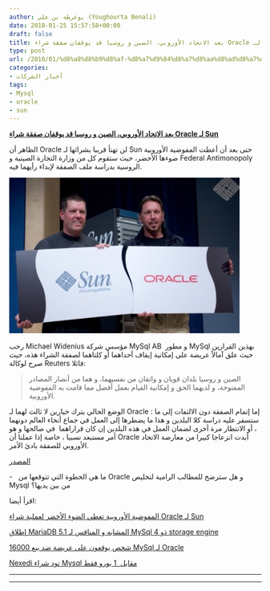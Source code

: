```yaml
---
author: يوغرطة بن علي (Youghourta Benali)
date: 2010-01-25 15:57:58+00:00
draft: false
title: بعد الاتحاد الأوروبي، الصين و روسيا قد يوقفان صفقة شراء Oracle لـ Sun
type: post
url: /2010/01/%d8%a8%d8%b9%d8%af-%d8%a7%d9%84%d8%a7%d8%aa%d8%ad%d8%a7%d8%af-%d8%a7%d9%84%d8%a3%d9%88%d8%b1%d9%88%d8%a8%d9%8a%d8%8c-%d8%a7%d9%84%d8%b5%d9%8a%d9%86-%d9%88-%d8%b1%d9%88%d8%b3%d9%8a%d8%a7-%d9%82%d8%af/
categories:
- أخبار الشركات
tags:
- Mysql
- oracle
- sun
---
```


[**بعد الاتحاد الأوروبي، الصين و روسيا قد يوقفان صفقة شراء Oracle لـ Sun**](https://www.it-scoop.com/2010/01/%d8%a8%d8%b9%d8%af-%d8%a7%d9%84%d8%a7%d8%aa%d8%ad%d8%a7%d8%af-%d8%a7%d9%84%d8%a3%d9%88%d8%b1%d9%88%d8%a8%d9%8a%d8%8c-%d8%a7%d9%84%d8%b5%d9%8a%d9%86-%d9%88-%d8%b1%d9%88%d8%b3%d9%8a%d8%a7-%d9%82%d8%af/)


الظاهر أن Oracle لن تهنأ قريبا بشرائها لـ Sun حتى بعد أن أعطت المفوضية الأوروبية ضوءها الأخضر، حيث ستقوم كل من وزارة التجارة الصينية و Federal Antimonopoly الروسية بدراسة ملف الصفقة لإبداء رأيهما فيه.

[![](sun-oracle.jpg)
](https://www.it-scoop.com/2010/01/%d8%a8%d8%b9%d8%af-%d8%a7%d9%84%d8%a7%d8%aa%d8%ad%d8%a7%d8%af-%d8%a7%d9%84%d8%a3%d9%88%d8%b1%d9%88%d8%a8%d9%8a%d8%8c-%d8%a7%d9%84%d8%b5%d9%8a%d9%86-%d9%88-%d8%b1%d9%88%d8%b3%d9%8a%d8%a7-%d9%82%d8%af/)

رحب Michael Widenius مؤسس شركة MySql AB  و مطور MySql بهذين القرارين  حيث علق آمالاً عريضة على إمكانية إيقاف أحداهما أو كلتاهما لصفقة الشراء هذه، حيث صرح لوكالة Reuters قائلا:


<blockquote>الصين و روسيا بلدان قويان و واثقان من نفسيهما، و هما من أنصار المصادر المفتوحة، و لديهما الحق و إمكانية القيام بعمل أفضل مما قامت به المفوضية الأوروبية.</blockquote>


الوضع الحالي يترك خيارين لا ثالث لهما لـ Oracle : إما إتمام الصفقة دون الالتفات إلى ما ستسفر عليه دراسة كلا البلدين و هذا ما يضطرها إلى العمل في جماع أنحاء العالم دونهما ، أو الانتظار مرة أخرى لضمان العمل في هذه البلدين إن كان قراراهما  في صالحها و هو أمر مستبعد نسبيا ، خاصة إذا عملنا أن Oracle أبدت انزعاجا كبيرا من معارضة الاتحاد الأوروبي للصفقة بادئ الأمر.

[المصدر](http://www.reuters.com/article/idUSTRE60G1Z120100117)

-   ما هي الخطوة التي تتوقعها من Oracle و هل سترضخ للمطالب الرامية لتخليص Mysql من بين يديها؟

اقرأ أيضا:

[المفوضية الأوروبية تعطي الضوء الأخضر لعملية  شراء Oracle لـ Sun](../2010/01/%d8%a7%d9%84%d9%85%d9%81%d9%88%d8%b6%d9%8a%d8%a9-%d8%a7%d9%84%d8%a3%d9%88%d8%b1%d9%88%d8%a8%d9%8a%d8%a9-%d8%aa%d8%b9%d8%b7%d9%8a-%d8%a7%d9%84%d8%b6%d9%88%d8%a1-%d8%a7%d9%84%d8%a3%d8%ae%d8%b6%d8%b1/)

[إطلاق MariaDB 5.1 المشابه و المنافس لـ MySql ذو  4 storage engine](../2010/01/%d8%a5%d8%b7%d9%84%d8%a7%d9%82-mariadb-5-1-%d8%a7%d9%84%d9%85%d8%b4%d8%a7%d8%a8%d9%87-%d9%88-%d8%a7%d9%84%d9%85%d9%86%d8%a7%d9%81%d8%b3-%d9%84%d9%80-mysql-%d8%b0%d9%88-4-storage-engine/)

[16000 شخص يوقعون على عريضة ضد بيع MySql لـ  Oracle](../2010/01/16000-%d8%b4%d8%ae%d8%b5-%d9%8a%d9%88%d9%82%d8%b9%d9%88%d9%86-%d8%b9%d9%84%d9%89-%d8%b9%d8%b1%d9%8a%d8%b6%d8%a9-%d8%b6%d8%af-%d8%a8%d9%8a%d8%b9-mysql-%d9%84%d9%80-oracle/)

[Nexedi تود شراء Mysql مقابل  1 يورو فقط](../2009/12/nexedi-%d8%aa%d9%88%d8%af-%d8%b4%d8%b1%d8%a7%d8%a1-mysql-%d9%85%d9%82%d8%a7%d8%a8%d9%84-%d8%b3%d8%b9%d8%b1-1-%d9%8a%d9%88%d8%b1%d9%88-%d9%81%d9%82%d8%b7/)

****
****
